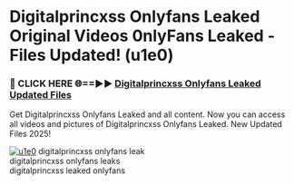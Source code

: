 # Digitalprincxss Onlyfans Leaked Original Videos 0nlyFans Leaked - Files Updated! (u1e0)

<h3>🔴 CLICK HERE 🌐==►► <a href="https://tinyurl.com/ms9xzufz" rel="nofollow">Digitalprincxss Onlyfans Leaked Updated Files</a></h3>

Get Digitalprincxss Onlyfans Leaked and all content. Now you can access all videos and pictures of Digitalprincxss Onlyfans Leaked. New Updated Files 2025!

[![u1e0](https://i.imgur.com/ppqm5kG.gif)](https://tinyurl.com/ms9xzufz)
digitalprincxss onlyfans leak<br>
digitalprincxss onlyfans leaks<br>
digitalprincxss leaked onlyfans